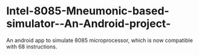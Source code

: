 # Intel-8085-Mneumonic-based-simulator--An-Android-project-
An android app to simulate 8085 microprocessor, which is now compatible with 68 instructions.
